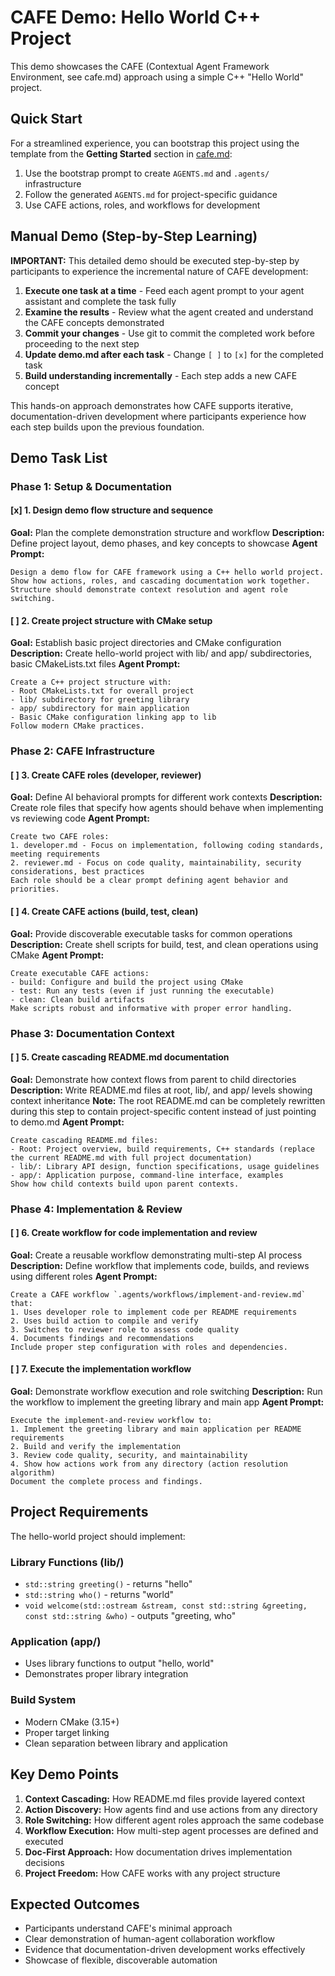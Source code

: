 # CAFE Demo: Hello World C++ Project

This demo showcases the CAFE (Contextual Agent Framework Environment, see cafe.md) approach using a simple C++ "Hello World" project.

## Quick Start

For a streamlined experience, you can bootstrap this project using the template from the **Getting Started** section in [cafe.md](cafe.md):

1. Use the bootstrap prompt to create `AGENTS.md` and `.agents/` infrastructure
2. Follow the generated `AGENTS.md` for project-specific guidance
3. Use CAFE actions, roles, and workflows for development

## Manual Demo (Step-by-Step Learning)

**IMPORTANT:** This detailed demo should be executed step-by-step by participants to experience the incremental nature of CAFE development:

1. **Execute one task at a time** - Feed each agent prompt to your agent assistant and complete the task fully
2. **Examine the results** - Review what the agent created and understand the CAFE concepts demonstrated
3. **Commit your changes** - Use git to commit the completed work before proceeding to the next step
4. **Update demo.md after each task** - Change `[ ]` to `[x]` for the completed task
5. **Build understanding incrementally** - Each step adds a new CAFE concept

This hands-on approach demonstrates how CAFE supports iterative, documentation-driven development where participants experience how each step builds upon the previous foundation.

## Demo Task List

### Phase 1: Setup & Documentation

#### [x] 1. Design demo flow structure and sequence
**Goal:** Plan the complete demonstration structure and workflow
**Description:** Define project layout, demo phases, and key concepts to showcase
**Agent Prompt:**
```
Design a demo flow for CAFE framework using a C++ hello world project. Show how actions, roles, and cascading documentation work together. Structure should demonstrate context resolution and agent role switching.
```

#### [ ] 2. Create project structure with CMake setup
**Goal:** Establish basic project directories and CMake configuration
**Description:** Create hello-world project with lib/ and app/ subdirectories, basic CMakeLists.txt files
**Agent Prompt:**
```
Create a C++ project structure with:
- Root CMakeLists.txt for overall project
- lib/ subdirectory for greeting library
- app/ subdirectory for main application
- Basic CMake configuration linking app to lib
Follow modern CMake practices.
```

### Phase 2: CAFE Infrastructure

#### [ ] 3. Create CAFE roles (developer, reviewer)
**Goal:** Define AI behavioral prompts for different work contexts
**Description:** Create role files that specify how agents should behave when implementing vs reviewing code
**Agent Prompt:**
```
Create two CAFE roles:
1. developer.md - Focus on implementation, following coding standards, meeting requirements
2. reviewer.md - Focus on code quality, maintainability, security considerations, best practices
Each role should be a clear prompt defining agent behavior and priorities.
```

#### [ ] 4. Create CAFE actions (build, test, clean)
**Goal:** Provide discoverable executable tasks for common operations
**Description:** Create shell scripts for build, test, and clean operations using CMake
**Agent Prompt:**
```
Create executable CAFE actions:
- build: Configure and build the project using CMake
- test: Run any tests (even if just running the executable)
- clean: Clean build artifacts
Make scripts robust and informative with proper error handling.
```

### Phase 3: Documentation Context

#### [ ] 5. Create cascading README.md documentation
**Goal:** Demonstrate how context flows from parent to child directories
**Description:** Write README.md files at root, lib/, and app/ levels showing context inheritance
**Note:** The root README.md can be completely rewritten during this step to contain project-specific content instead of just pointing to demo.md
**Agent Prompt:**
```
Create cascading README.md files:
- Root: Project overview, build requirements, C++ standards (replace the current README.md with full project documentation)
- lib/: Library API design, function specifications, usage guidelines
- app/: Application purpose, command-line interface, examples
Show how child contexts build upon parent contexts.
```

### Phase 4: Implementation & Review

#### [ ] 6. Create workflow for code implementation and review
**Goal:** Create a reusable workflow demonstrating multi-step AI process
**Description:** Define workflow that implements code, builds, and reviews using different roles
**Agent Prompt:**
```
Create a CAFE workflow `.agents/workflows/implement-and-review.md` that:
1. Uses developer role to implement code per README requirements
2. Uses build action to compile and verify
3. Switches to reviewer role to assess code quality
4. Documents findings and recommendations
Include proper step configuration with roles and dependencies.
```

#### [ ] 7. Execute the implementation workflow
**Goal:** Demonstrate workflow execution and role switching
**Description:** Run the workflow to implement the greeting library and main app
**Agent Prompt:**
```
Execute the implement-and-review workflow to:
1. Implement the greeting library and main application per README requirements
2. Build and verify the implementation
3. Review code quality, security, and maintainability
4. Show how actions work from any directory (action resolution algorithm)
Document the complete process and findings.
```

## Project Requirements

The hello-world project should implement:

### Library Functions (lib/)
- `std::string greeting()` - returns "hello"
- `std::string who()` - returns "world"  
- `void welcome(std::ostream &stream, const std::string &greeting, const std::string &who)` - outputs "greeting, who"

### Application (app/)
- Uses library functions to output "hello, world"
- Demonstrates proper library integration

### Build System
- Modern CMake (3.15+)
- Proper target linking
- Clean separation between library and application

## Key Demo Points

1. **Context Cascading:** How README.md files provide layered context
2. **Action Discovery:** How agents find and use actions from any directory
3. **Role Switching:** How different agent roles approach the same codebase
4. **Workflow Execution:** How multi-step agent processes are defined and executed
5. **Doc-First Approach:** How documentation drives implementation decisions
6. **Project Freedom:** How CAFE works with any project structure

## Expected Outcomes

- Participants understand CAFE's minimal approach
- Clear demonstration of human-agent collaboration workflow
- Evidence that documentation-driven development works effectively
- Showcase of flexible, discoverable automation
